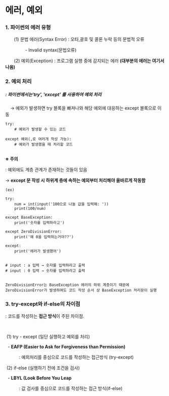 # 에러, 예외

### 1. 파이썬의 에러 유형

       (1) 문법 에러(Syntax Error) : 오타,괄호 및 콜론 누락 등의 문법적 오류

                - Invalid syntax(문법오류)

       (2) 예외(Exception) : 프로그램 실행 중에 감지되는 에러 **(대부분의 에러는 여기서 나옴)**



### 2. 예외 처리

##### : 파이썬에서는'try', 'except' 를 사용하여 예외 처리

    → 예외가 발생하면 try 블록을 빠져나와 해당 예외에 대응하는 except 블록으로 이동

```
try:
    # 예외가 발생할 수 있는 코드

except 예외(,로 여러개 작성 가능):
    # 예외가 발생했을 때 처리할 코드


```



**※ 주의**

: 예외에도 계층 관계가 존재하는 것들이 있음 

→ ****except 문 작성 시 하위계 층에 속하는 예외부터 처리해야 올바르게 작동함****

```
(ex)

try:
    num = int(input('100으로 나눌 값을 입력해: '))
    print(100/num)

except BaseException:
    print('숫자를 입력하라고')

except ZeroDivisionError:
    print('왜 0을 입력하는거야??')

except:
    print('에러가 발생했어')


# input : a 입력 → 숫자를 입력하라고 출력
# input : 0 입력 → 숫자를 입력하라고 출력


ZeroDivisionError는 BaseException 에러의 하위 계층이기 때문에
ZeroDivisionError가 발생하여도 코드 작성 순서 상 BaseException 처리문이 실행
```



### 3. try-except와 if-else의 차이점

: 코드를 작성하는 **접근 방식**이 주된 차이점.

   

 (1) try - except (일단 실행하고 예외를 처리)

  - **EAFP (Easier to Ask for Forgiveness than Permission)**

           : 예외처리를 중심으로 코드를 작성하는 접근방식 (try-except)



 (2) if-else (실행하기 전에 조건을 검사)

  - **LBYL (Look Before You Leap**

           : 값 검사를 중심으로 코드를 작성하는 접근 방식(if-else)


